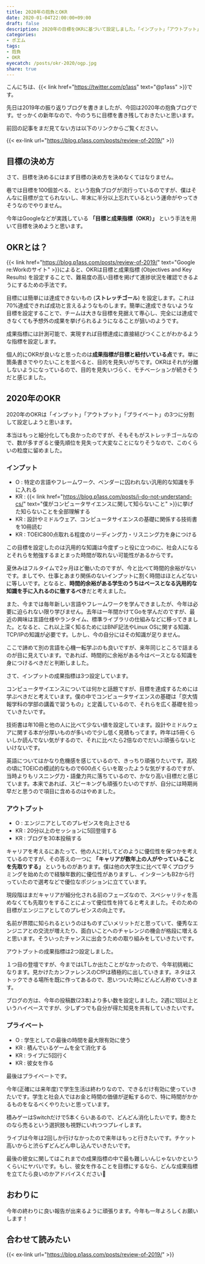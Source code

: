 ```yaml
---
title: 2020年の抱負とOKR
date: 2020-01-04T22:00:00+09:00
draft: false
description: 2020年の目標をOKRに基づいて設定しました。「インプット」「アウトプット」「プライベート」の3つに分割してOKRをそれぞれ設定したので目標を達成するために頑張ります。
categories:
- ポエム
tags:
- 抱負
- OKR
eyecatch: /posts/okr-2020/ogp.jpg
share: true
---
```


こんにちは、{{< link href="https://twitter.com/p1ass" text="@p1ass" >}}です。 

先日は2019年の振り返りブログを書きましたが、今回は2020年の抱負ブログです。せっかくの新年なので、今のうちに目標を書き残しておきたいと思います。

<!--more-->

前回の記事をまだ見てない方は以下のリンクからご覧ください。

{{< ex-link url="https://blog.p1ass.com/posts/review-of-2019/" >}}


## 目標の決め方

さて、目標を決めるにはまず目標の決め方を決めなくてはなりません。

巷では目標を100個並べる、という抱負ブログが流行っているのですが、僕はそんなに目標が立てられないし、年末に半分以上忘れているという運命がやってきそうなのでやりません。

今年はGoogleなどが実践している **「目標と成果指標（OKR）」** という手法を用いて目標を決めようと思います。


## OKRとは？

{{< link href="https://blog.p1ass.com/posts/review-of-2019/" text="Google re:Workのサイト" >}}によると、OKRは目標と成果指標 (Objectives and Key Results) を設定することで、難易度の高い目標を掲げて進捗状況を確認できるようにするための手法です。

目標には簡単には達成できないもの (**ストレッチゴール**) を設定します。これは70%達成できれば成功と言えるようなものします。簡単に達成できないような目標を設定することで、チームは大きな目標を見据えて専心し、完全には達成できなくても予想外の成果を挙げられるようになることが狙いのようです。

成果指標には計測可能で、実現すれば目標達成に直接結びつくことがわかるような指標を設定します。

個人的にOKRが良いなと思ったのは**成果指標が目標と紐付いている点**です。単に箇条書きでやりたいことを並べると、目的を見失いがちです。OKRはそれが分離しないようになっているので、目的を見失いづらく、モチベーションが続きそうだと感じました。


## 2020年のOKR

2020年のOKRは「インプット」「アウトプット」「プライベート」の3つに分割して設定しようと思います。

本当はもっと細分化しても良かったのですが、そもそもがストレッチゴールなので、数が多すぎると優先順位を見失って大変なことになりそうなので、このくらいの粒度に留めました。


### インプット

- O : 特定の言語やフレームワーク、ベンダーに囚われない汎用的な知識を手に入れる
- KR : {{< link href="https://blog.p1ass.com/posts/i-do-not-understand-cs/" text="僕がコンピュータサイエンスに関して知らないこと" >}}に挙げた知らないことを全部理解する
- KR : 設計やミドルウェア、コンピュータサイエンスの基礎に関係する技術書を10冊読む
- KR : TOEIC800点取れる程度のリーディング力・リスニング力を身につける

この目標を設定したのは汎用的な知識は今度ずっと役に立つのに、社会人になるとそれらを勉強するまとまった時間が取れない可能性があるからです。

夏休みはフルタイムで2ヶ月ほど働いたのですが、今と比べて時間的余裕がないです。ましてや、仕事とあまり関係のないインプットに割く時間はほとんどないに等しいです。となると、**時間的余裕がある学生のうちはベースとなる汎用的な知識を手に入れるのに徹するべき**だと考えました。

また、今までは毎年新しい言語やフレームワークを学んできましたが、今年は必要に迫られない限り学びません。去年は一年間かけてGoを学んだのですが、最近の興味は言語仕様やランタイム、標準ライブラリの仕組みなどに移ってきました。となると、これ以上深く知るためにはBNF記法やLinux OSに関する知識、TCP/IPの知識が必要です。しかし、今の自分にはその知識が足りません。

ここで諦めて別の言語を心機一転学ぶのも良いですが、来年同じところで詰まるのが目に見えています。であれば、時間的に余裕がある今はベースとなる知識を身につけるべきだと判断しました。

さて、インプットの成果指標は3つ設定しています。

コンピュータサイエンスについては何かと話題ですが、目標を達成するためには学ぶべきだと考えています。僕の中でコンピュータサイエンスの基礎は「京大情報学科の学部の講義で習うもの」と定義しているので、それらを広く基礎を拾っていきたいです。

技術書は年10冊と他の人に比べて少ない値を設定しています。設計やミドルウェアに関する本が分厚いものが多いので少し低く見積もってます。昨年は5冊くらいしか読んでない気がするので、それに比べたら2倍なのでだいぶ頑張らないといけないです。

英語についてはかなり危機感を感じているので、きっちり頑張りたいです。高校の頃にTOEICの模試的なもので600点くらいを取ったような気がするのですが、当時よりもリスニング力・語彙力共に落ちているので、かなり高い目標だと感じています。本来であれば、スピーキングも頑張りたいのですが、自分には時期尚早だと思うので項目に含めるのはやめました。




### アウトプット

- O : エンジニアとしてのプレゼンスを向上させる
- KR : 20分以上のセッションに5回登壇する
- KR : ブログを30本投稿する

キャリアを考えるにあたって、他の人に対してどのように優位性を保つかを考えているのですが、その答えの一つに **「キャリアが数年上の人がやっていることを先取りする」** というものがあります。僕は他の大学生に比べて早くプログラミングを始めたので経験年数的に優位性がありますし、インターンもB2から行っていたので選考などで優位なポジションに立てています。

現段階はまだキャリアが細分化される前のフェーズなので、スペシャリティを高めなくても先取りをすることによって優位性を持てると考えました。そのための目標がエンジニアとしてのプレゼンスの向上です。

名前が界隈に知られるというのはものすごいメリットだと思っていて、優秀なエンジニアとの交流が増えたり、面白いことへのチャレンジの機会が格段に増えると思います。そういったチャンスに出会うための取り組みをしていきたいです。

アウトプットの成果指標は2つ設定しました。

１つ目の登壇ですが、今まではLTしか出たことがなかったので、今年初挑戦になります。見かけたカンファレンスのCfPは積極的に出していきます。ネタはストックできる場所を既に作ってあるので、思いついた時にどんどん貯めていきます。

ブログの方は、今年の投稿数(23本)より多い数を設定しました。2週に1回以上というハイペースですが、少しずつでも自分が得た知見を共有していきたいです。


### プライベート

- O : 学生としての最後の時間を最大限有効に使う
- KR : 積んでいるゲームを全て消化する
- KR : ライブに5回行く
- KR : 彼女を作る

最後はプライベートです。

今年(正確には来年度)で学生生活は終わりなので、できるだけ有効に使っていきたいです。学生と社会人ではお金と時間の価値が逆転するので、特に時間がかかるものをなるべくやりたいと思っています。

積みゲーはSwitchだけで5本くらいあるので、どんどん消化したいです。飽きたのなら売るという選択肢も視野にいれつつプレイします。

ライブは今年は2回しか行けなかったので来年はもっと行きたいです。チケット高いからと渋らずどんどん申し込んでいきたいです。

最後の彼女に関してはこれまでの成果指標の中で最も難しいんじゃないかというくらいにヤバいです。もし、彼女を作ることを目標にするなら、どんな成果指標を立てたら良いのかアドバイスください🙇


## おわりに

今年の終わりに良い報告が出来るように頑張ります。今年も一年よろしくお願いします！


## 合わせて読みたい

{{< ex-link url="https://blog.p1ass.com/posts/review-of-2019/" >}}
